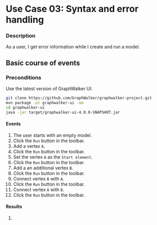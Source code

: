 # Use Case 03: Syntax and error handling

### Description
As a user, I get error information while I create and run a model.


## Basic course of events

### Preconditions

Use the latest version of GraphWalker UI:
```sh
git clone https://github.com/GraphWalker/graphwalker-project.git
mvn package -pl graphwalker-ui -am
cd graphwalker-ui
java -jar target/graphwalker-ui-4.0.0-SNAPSHOT.jar
```

#### Events

1. The user starts with an empty model.
1. Click the `Run` button in the toolbar.
1. Add a vertex `A`.
1. Click the `Run` button in the toolbar.
1. Set the vertex `A` as the `Start element`.
1. Click the `Run` button in the toolbar.
1. Add a an additional vertex `B`.
1. Click the `Run` button in the toolbar.
1. Connect vertex `B` with `A`. 
1. Click the `Run` button in the toolbar.
1. Connect vertex `A` with `B`. 
1. Click the `Run` button in the toolbar.


#### Results
1. 